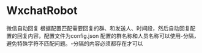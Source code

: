 # WxchatRobot
微信自动回复
根据配置匹配需要回复的群、和发送人、时间段，然后自动回复配置的回复内容，配置文件为config.json
配置的群名称和人员名称可以使用-分隔，避免特殊字符不匹配问题。-分隔的内容必须都存在才可以
